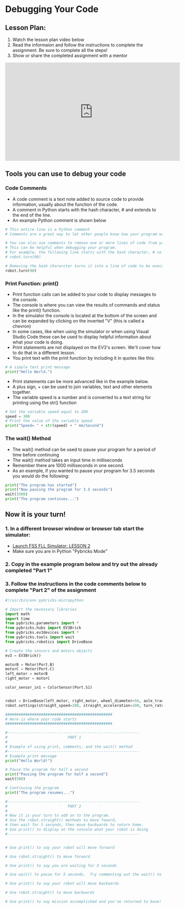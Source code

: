 # Debugging Your Code

## Lesson Plan:
1. Watch the lesson plan video below
2. Read the informaion and follow the instructions to complete the assignment.  Be sure to complete all the steps!
3. Show or share the completed assignment with a mentor

<p align="center">
<iframe width="560" height="315" src="https://www.youtube.com/embed/d_q8OJwLrRU" title="YouTube video player" frameborder="0" allow="accelerometer; autoplay; clipboard-write; encrypted-media; gyroscope; picture-in-picture" allowfullscreen></iframe>
</p>

## Tools you can use to debug your code

### Code Comments
  * A code comment is a text note added to source code to provide information, usually about the function of the code.
  * A comment in Python starts with the hash character, # and extends to the end of the line.
  * An example Python comment is shown below

```python
# This entire line is a Python comment
# Comments are a great way to let other people know how your program works

# You can also use comments to remove one or more lines of code from you program.
# This can be helpful when debugging your program.
# For example, the following line starts with the hash character, # so it is a comment:
# robot.turn(90)

# Removing the hash chararcter turns it into a line of code to be executed:
robot.turn(90)
```

### Print Function: print()
  * Print function calls can be added to your code to display messages to the console.
  * The console is where you can view the results of commands and status like the print() function.
  * In the simulator the console is located at the bottom of the screen and can be expanded by clicking on the inverted "V" (this is called a chevron)
  * In some cases, like when using the simulator or when using Visual Studio Code these can be used to display helpful information about what your code is doing.
  * Print statements are not displayed on the EV3's screen.  We'll cover how to do that in a different lesson.
  * You print text with the print function by including it in quotes like this:
```python
# A simple text print message
print("Hello World.")
```
  * Print statements can be more advanced like in the example below.
  * A plus sign, + can be used to join variables, text and other elements together.
  * The variable speed is a number and is converted to a text string for printing using the str() function
```python
# Set the variable speed equal to 200
speed = 300
# Print the value of the variable speed
print("Speed= " + str(speed) + " mm/Second")
```

### The wait() Method
  * The wait() method can be used to pause your program for a period of time before continuing
  * The wait() method takes an input time in milliseconds
  * Remember there are 1000 milliseconds in one second.
  * As an example, if you wanted to pause your program for 3.5 seconds you would do the following:
 ```python
 print("The program has started")
 print("Now pausing the program for 3.5 seconds")
 wait(3500)
 print("The program continues...")
 ```

## Now it is your turn!

### 1. In a different browser window or browser tab start the simulator: 

  * [Launch FSS FLL Simulator: LESSON 2](https://fssfll.github.io/gears/public/index.html?worldJSON=https%3A%2F%2Ffssfll.github.io%2Ffssfll%2Flessons%2Flesson1%2Flesson1.json)
  * Make sure you are in Python "Pybricks Mode"

### 2. Copy in the example program below and try out the already completed "Part 1"

### 3. Follow the instructions in the code comments below to complete "Part 2" of the assignment

```python
#!/usr/bin/env pybricks-micropython

# Import the necessary libraries
import math
import time
from pybricks.parameters import *
from pybricks.hubs import EV3Brick
from pybricks.ev3devices import *
from pybricks.tools import wait
from pybricks.robotics import DriveBase

# Create the sensors and motors objects
ev3 = EV3Brick()

motorB = Motor(Port.B)
motorC = Motor(Port.C)
left_motor = motorB
right_motor = motorC

color_sensor_in1 = ColorSensor(Port.S1)


robot = DriveBase(left_motor, right_motor, wheel_diameter=56, axle_track=108)
robot.settings(straight_speed=200, straight_acceleration=100, turn_rate=100, turn_acceleration=100)

################################################
# Here is where your code starts
################################################

#-----------------------------------------------------------
#                           PART 1
#
# Example of using print, comments, and the wait() method
#-----------------------------------------------------------
# Example print message
print("Hello World!")

# Pause the program for half a second
print("Pausing the program for half a second")
wait(500)

# Continuing the program
print("The program resumes...")

#-----------------------------------------------------------
#                           PART 2
#
# Now it is your turn to add on to the program.
# Use the robot.straight() methods to move foward,
# then wait for 5 seconds, then move backwards to return home.
# Use print() to display on the console what your robot is doing
#-----------------------------------------------------------


# Use print() to say your robot will move forward

# Use robot.straight() to move forward

# Use print() to say you are waiting for 5 seconds

# Use wait() to pause for 5 seconds.  Try commenting out the wait() to remove the pause.

# Use print() to say your robot will move backwards

# Use robot.straight() to move backwards

# Use print() to say mission accomplished and you've returned to base!


```



